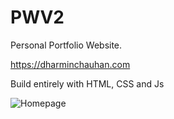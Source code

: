 # PWV2
Personal Portfolio Website.

https://dharminchauhan.com

Build entirely with HTML, CSS and Js

![Homepage](Screen.png)

